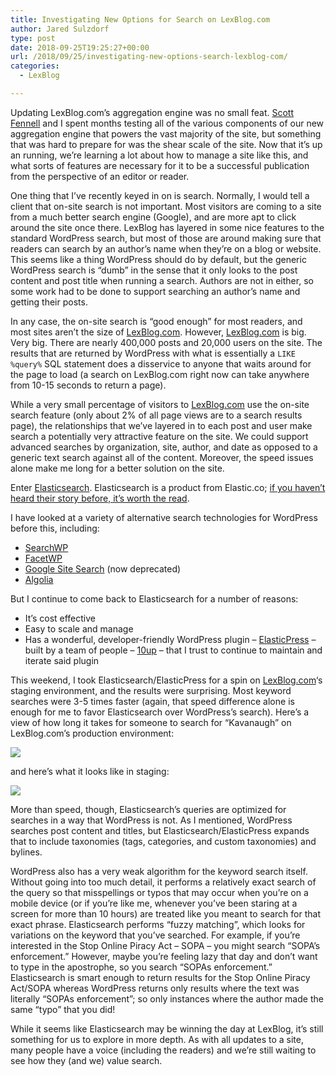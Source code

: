 ```yaml
---
title: Investigating New Options for Search on LexBlog.com
author: Jared Sulzdorf
type: post
date: 2018-09-25T19:25:27+00:00
url: /2018/09/25/investigating-new-options-search-lexblog-com/
categories:
  - LexBlog

---
```

Updating LexBlog.com&#8217;s aggregation engine was no small feat. [Scott Fennell][1] and I spent months testing all of the various components of our new aggregation engine that powers the vast majority of the site, but something that was hard to prepare for was the shear scale of the site. Now that it&#8217;s up an running, we&#8217;re learning a lot about how to manage a site like this, and what sorts of features are necessary for it to be a successful publication from the perspective of an editor or reader.

One thing that I&#8217;ve recently keyed in on is search. Normally, I would tell a client that on-site search is not important. Most visitors are coming to a site from a much better search engine (Google), and are more apt to click around the site once there. LexBlog has layered in some nice features to the standard WordPress search, but most of those are around making sure that readers can search by an author&#8217;s name when they&#8217;re on a blog or website. This seems like a thing WordPress should do by default, but the generic WordPress search is &#8220;dumb&#8221; in the sense that it only looks to the post content and post title when running a search. Authors are not in either, so some work had to be done to support searching an author&#8217;s name and getting their posts.

<!--more-->

In any case, the on-site search is &#8220;good enough&#8221; for most readers, and most sites aren&#8217;t the size of [LexBlog.com][2]. However, [LexBlog.com][2] is big. Very big. There are nearly 400,000 posts and 20,000 users on the site. The results that are returned by WordPress with what is essentially a `LIKE %query%` SQL statement does a disservice to anyone that waits around for the page to load (a search on LexBlog.com right now can take anywhere from 10-15 seconds to return a page).

While a very small percentage of visitors to [LexBlog.com][2] use the on-site search feature (only about 2% of all page views are to a search results page), the relationships that we&#8217;ve layered in to each post and user make search a potentially very attractive feature on the site. We could support advanced searches by organization, site, author, and date as opposed to a generic text search against all of the content. Moreover, the speed issues alone make me long for a better solution on the site.

Enter [Elasticsearch][3]. Elasticsearch is a product from Elastic.co; [if you haven&#8217;t heard their story before, it&#8217;s worth the read][4].

I have looked at a variety of alternative search technologies for WordPress before this, including:

  * [SearchWP][5]
  * [FacetWP][6]
  * [Google Site Search][7] (now deprecated)
  * [Algolia][8]

But I continue to come back to Elasticsearch for a number of reasons:

  * It&#8217;s cost effective
  * Easy to scale and manage
  * Has a wonderful, developer-friendly WordPress plugin &#8211; [ElasticPress][9] &#8211;  built by a team of people &#8211; [10up][10] &#8211; that I trust to continue to maintain and iterate said plugin

This weekend, I took Elasticsearch/ElasticPress for a spin on [LexBlog.com][2]&#8216;s staging environment, and the results were surprising. Most keyword searches were 3-5 times faster (again, that speed difference alone is enough for me to favor Elasticsearch over WordPress&#8217;s search). Here&#8217;s a view of how long it takes for someone to search for &#8220;Kavanaugh&#8221; on LexBlog.com&#8217;s production environment:

![](/img/Screen-Shot-2018-09-25-at-12.12.37-PM.png "")

and here&#8217;s what it looks like in staging:

![](/img/Screen-Shot-2018-09-25-at-12.12.30-PM.png "")

More than speed, though, Elasticsearch&#8217;s queries are optimized for searches in a way that WordPress is not. As I mentioned, WordPress searches post content and titles, but Elasticsearch/ElasticPress expands that to include taxonomies (tags, categories, and custom taxonomies) and bylines.

WordPress also has a very weak algorithm for the keyword search itself. Without going into too much detail, it performs a relatively exact search of the query so that misspellings or typos that may occur when you&#8217;re on a mobile device (or if you&#8217;re like me, whenever you&#8217;ve been staring at a screen for more than 10 hours) are treated like you meant to search for that exact phrase. Elasticsearch performs &#8220;fuzzy matching&#8221;, which looks for variations on the keyword that you&#8217;ve searched. For example, if you&#8217;re interested in the Stop Online Piracy Act &#8211; SOPA &#8211; you might search &#8220;SOPA&#8217;s enforcement.&#8221; However, maybe you&#8217;re feeling lazy that day and don&#8217;t want to type in the apostrophe, so you search &#8220;SOPAs enforcement.&#8221; Elasticsearch is smart enough to return results for the Stop Online Piracy Act/SOPA whereas WordPress returns only results where the text was literally &#8220;SOPAs enforcement&#8221;; so only instances where the author made the same &#8220;typo&#8221; that you did!

While it seems like Elasticsearch may be winning the day at LexBlog, it&#8217;s still something for us to explore in more depth. As with all updates to a site, many people have a voice (including the readers) and we&#8217;re still waiting to see how they (and we) value search.

 [1]: https://www.linkedin.com/in/fennellscott/
 [2]: https://www.lexblog.com/
 [3]: https://www.elastic.co/products/elasticsearch
 [4]: https://www.elastic.co/about/history-of-elasticsearch
 [5]: https://searchwp.com/
 [6]: https://facetwp.com/
 [7]: https://enterprise.google.com/search/products/gss.html
 [8]: https://community.algolia.com/wordpress/
 [9]: https://github.com/10up/ElasticPress
 [10]: https://10up.com/